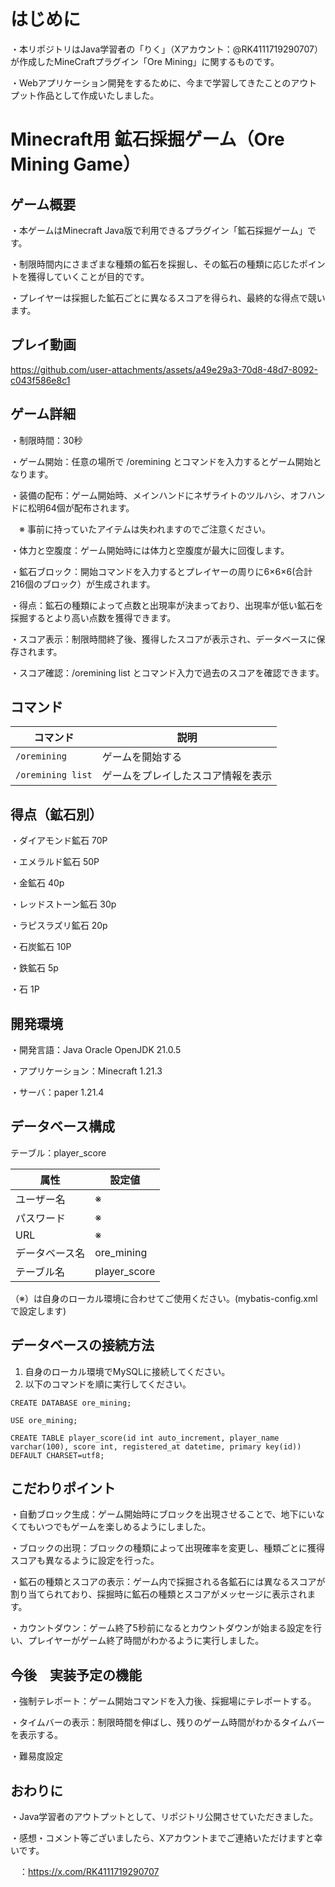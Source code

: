 # はじめに
・本リポジトリはJava学習者の「りく」（Xアカウント：@RK4111719290707）が作成したMineCraftプラグイン「Ore Mining」に関するものです。

・Webアプリケーション開発をするために、今まで学習してきたことのアウトプット作品として作成いたしました。

# Minecraft用 鉱石採掘ゲーム（Ore Mining Game）
## ゲーム概要
・本ゲームはMinecraft Java版で利用できるプラグイン「鉱石採掘ゲーム」です。

・制限時間内にさまざまな種類の鉱石を採掘し、その鉱石の種類に応じたポイントを獲得していくことが目的です。

・プレイヤーは採掘した鉱石ごとに異なるスコアを得られ、最終的な得点で競います。

## プレイ動画
https://github.com/user-attachments/assets/a49e29a3-70d8-48d7-8092-c043f586e8c1

## ゲーム詳細
・制限時間：30秒

・ゲーム開始：任意の場所で /oremining とコマンドを入力するとゲーム開始となります。

・装備の配布：ゲーム開始時、メインハンドにネザライトのツルハシ、オフハンドに松明64個が配布されます。

　※ 事前に持っていたアイテムは失われますのでご注意ください。

・体力と空腹度：ゲーム開始時には体力と空腹度が最大に回復します。

・鉱石ブロック：開始コマンドを入力するとプレイヤーの周りに6×6×6(合計216個のブロック）が生成されます。

・得点：鉱石の種類によって点数と出現率が決まっており、出現率が低い鉱石を採掘するとより高い点数を獲得できます。

・スコア表示：制限時間終了後、獲得したスコアが表示され、データベースに保存されます。

・スコア確認：/oremining list とコマンド入力で過去のスコアを確認できます。

## コマンド
| コマンド | 説明 |
| --- | --- |
| `/oremining` | ゲームを開始する |
| `/oremining list` | ゲームをプレイしたスコア情報を表示 |

## 得点（鉱石別）
・ダイアモンド鉱石 70P

・エメラルド鉱石 50P

・金鉱石 40p

・レッドストーン鉱石 30p

・ラピスラズリ鉱石 20p

・石炭鉱石 10P

・鉄鉱石 5p

・石 1P

## 開発環境
・開発言語：Java Oracle OpenJDK 21.0.5

・アプリケーション：Minecraft 1.21.3

・サーバ：paper 1.21.4

## データベース構成
テーブル：player_score

| 属性 | 設定値 |
| --- | --- |
| ユーザー名 | ※ |
| パスワード | ※ |
| URL | ※ |
| データベース名 | ore_mining |
| テーブル名 | player_score |

（※）は自身のローカル環境に合わせてご使用ください。(mybatis-config.xmlで設定します)

## データベースの接続方法
1. 自身のローカル環境でMySQLに接続してください。
2. 以下のコマンドを順に実行してください。

```
CREATE DATABASE ore_mining;
```

```
USE ore_mining;
```

```
CREATE TABLE player_score(id int auto_increment, player_name varchar(100), score int, registered_at datetime, primary key(id)) DEFAULT CHARSET=utf8;
```
## こだわりポイント
・自動ブロック生成：ゲーム開始時にブロックを出現させることで、地下にいなくてもいつでもゲームを楽しめるようにしました。

・ブロックの出現：ブロックの種類によって出現確率を変更し、種類ごとに獲得スコアも異なるように設定を行った。

・鉱石の種類とスコアの表示：ゲーム内で採掘される各鉱石には異なるスコアが割り当てられており、採掘時に鉱石の種類とスコアがメッセージに表示されます。

・カウントダウン：ゲーム終了5秒前になるとカウントダウンが始まる設定を行い、プレイヤーがゲーム終了時間がわかるように実行しました。

## 今後　実装予定の機能
・強制テレポート：ゲーム開始コマンドを入力後、採掘場にテレポートする。

・タイムバーの表示：制限時間を伸ばし、残りのゲーム時間がわかるタイムバーを表示する。

・難易度設定

## おわりに
・Java学習者のアウトプットとして、リポジトリ公開させていただきました。

・感想・コメント等ございましたら、Xアカウントまでご連絡いただけますと幸いです。

　：https://x.com/RK4111719290707
